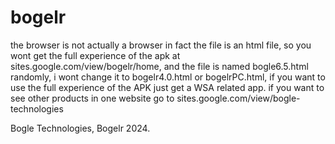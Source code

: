 # bogelr
the browser is not actually a browser in fact the file is an html file, so you wont get the full experience of the apk at sites.google.com/view/bogelr/home, and the file is named bogle6.5.html randomly, i wont change it to bogelr4.0.html or bogelrPC.html, if you want to use the full experience of the APK just get a WSA related app. if you want to see other products in one website go to sites.google.com/view/bogle-technologies


















Bogle Technologies, Bogelr 2024.
